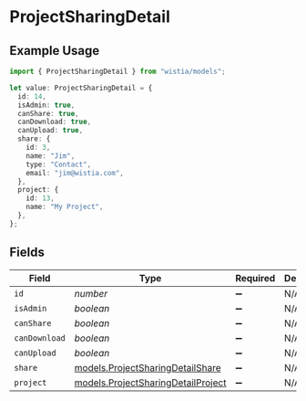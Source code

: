 # ProjectSharingDetail

## Example Usage

```typescript
import { ProjectSharingDetail } from "wistia/models";

let value: ProjectSharingDetail = {
  id: 14,
  isAdmin: true,
  canShare: true,
  canDownload: true,
  canUpload: true,
  share: {
    id: 3,
    name: "Jim",
    type: "Contact",
    email: "jim@wistia.com",
  },
  project: {
    id: 13,
    name: "My Project",
  },
};
```

## Fields

| Field                                                                          | Type                                                                           | Required                                                                       | Description                                                                    | Example                                                                        |
| ------------------------------------------------------------------------------ | ------------------------------------------------------------------------------ | ------------------------------------------------------------------------------ | ------------------------------------------------------------------------------ | ------------------------------------------------------------------------------ |
| `id`                                                                           | *number*                                                                       | :heavy_minus_sign:                                                             | N/A                                                                            | 14                                                                             |
| `isAdmin`                                                                      | *boolean*                                                                      | :heavy_minus_sign:                                                             | N/A                                                                            | true                                                                           |
| `canShare`                                                                     | *boolean*                                                                      | :heavy_minus_sign:                                                             | N/A                                                                            | true                                                                           |
| `canDownload`                                                                  | *boolean*                                                                      | :heavy_minus_sign:                                                             | N/A                                                                            | true                                                                           |
| `canUpload`                                                                    | *boolean*                                                                      | :heavy_minus_sign:                                                             | N/A                                                                            | true                                                                           |
| `share`                                                                        | [models.ProjectSharingDetailShare](../models/projectsharingdetailshare.md)     | :heavy_minus_sign:                                                             | N/A                                                                            |                                                                                |
| `project`                                                                      | [models.ProjectSharingDetailProject](../models/projectsharingdetailproject.md) | :heavy_minus_sign:                                                             | N/A                                                                            |                                                                                |